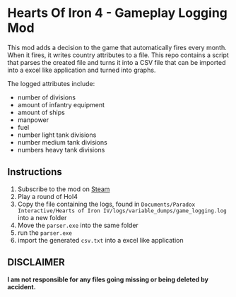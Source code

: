 # Hearts Of Iron 4 - Gameplay Logging Mod

This mod adds a decision to the game that automatically fires every month. When it fires, it
writes country attributes to a file. This repo contains a script that parses the created file and
turns it into a CSV file that can be imported into a excel like application and turned into graphs.

The logged attributes include:

- number of divisions
- amount of infantry equipment
- amount of ships
- manpower
- fuel
- number light tank divisions
- number medium tank divisions
- numbers heavy tank divisions

## Instructions

1. Subscribe to the mod on [Steam]()
1. Play a round of HoI4
1. Copy the file containing the logs, found in `Documents/Paradox Interactive/Hearts of Iron IV/logs/variable_dumps/game_logging.log` into a new folder
1. Move the `parser.exe` into the same folder
1. run the `parser.exe`
1. import the generated `csv.txt` into a excel like application

## DISCLAIMER

**I am not responsible for any files going missing or being deleted by accident.**
